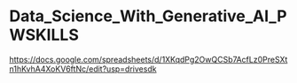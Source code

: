 # Data_Science_With_Generative_AI_PWSKILLS

https://docs.google.com/spreadsheets/d/1XKqdPg2OwQCSb7AcfLz0PreSXtn1hKvhA4XoKV6ftNc/edit?usp=drivesdk
